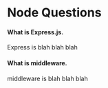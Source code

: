 # Node Questions

#### What is Express.js.

Express is blah blah blah

#### What is middleware.

middleware is blah blah blah
